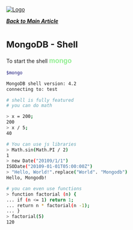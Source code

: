 <head>
 
  <link 
    href="https://fonts.googleapis.com/css?family=Fira+Mono:500&display=swap" 
    rel="stylesheet">
    <script src="https://code.jquery.com/jquery-3.5.1.min.js" integrity="sha256-9/aliU8dGd2tb6OSsuzixeV4y/faTqgFtohetphbbj0=" crossorigin="anonymous"></script>
<style> 
body ::selection {
  /*highlighting*/
  background: transparent;
  text-shadow: 
    1px  0px 1px ,
    0px  1px 1px ,
    -1px  0px 1px ,
    0px -1px 1px ,
    0px  1px black ,
    1px  0px black ,
    -1px  0px black ,
    0px -1px black ;
  text-outline: black;  
}
.mongo{
  font-weight: bold;
  color: lightgreen;
  font-family: arial;
  font-size: large;
}
</style>
</head>    
<div id="stack-container">
  <a href="https://docs.mongodb.com/"><img src="https://cdn.worldvectorlogo.com/logos/mongodb-icon-1.svg" alt="Logo"></a>
</div>

[***Back to Main Article***](./mongodb.md)


#  <small class="SpringGreen">MongoDB - Shell</small>

To start the shell <span class="mongo">mongo</span> 

```bash
$mongo 

MongoDB shell version: 4.2 
connecting to: test

# shell is fully featured 
# you can do math

> x = 200;
200
> x / 5;
40

# You can use js libraries
> Math.sin(Math.PI / 2)
1
> new Date("20109/1/1")
ISODate("20109-01-01T05:00:00Z")
> "Hello, World!".replace("World". "Mongodb")
Hello, Mongodb!

# you can even use functions
> function factorial (n) {
... if (n <= 1) return 1;
... return n * factorial(n -1);
... }
> factorial(5)
120
```